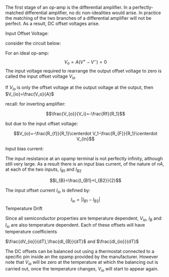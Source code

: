 The first stage of an op-amp is the differential amplifier. In a perfectly-matched differential amplifier, no dc non-idealities would arise. In practice the matching of the two branches of a differential amplifier will not be perfect. As a result, DC offset voltages arise.

Input Offset Voltage:

consider the circuit below:

For an ideal op-amp:
$$V_{o}=A\left(V^{+}-V^-\right)=0$$
The input voltage required to rearrange the output offset voltage to zero is called the input offset voltage $V_{io}$

If $V_{io}$ is only the offset voltage at the output voltage at the output, then $V_{io}=\frac{V_o}{A}$ 

recall: for inverting amplifier:

$$\frac{V_{o}}{V_i}=-\frac{Rf}{R_1}$$

but due to the input offset voltage:

$$V_{o}=-\frac{R_{f}}{R_1}\centerdot V_1-\frac{R_{F}}{R_1}\centerdot V_{in}$$


Input bias current:

The input resistance at an opamp terminal is not perfectly infinity, although still very large. As a result there is an input bias current, of the nature of $nA$, at each of the two inputs, $I_{B1}$ and $I_{B2}$

$$I_{B}=\frac{I_{B1}+I_{B2}}{2}$$

The input offset current $I_{io}$ is defined by:$$I_{io}=\left|I_{B1}-I_{B2}\right|$$
Temperature Drift

Since all semiconductor properties are temperature dependent, $V_{io}$, $I_B$ and $I_{io}$ are also temperature dependent. Each of these offsets will have temperature coefficients

$\frac{dV_{io}}{dT},\frac{dI_{B}}{dT}$ and $\frac{dI_{io}}{dT}$

The DC offsets can be balanced out using a thermostat connected to a specific pin inside an the opamp provided by the manufacturer. However note that $V_{io}$ will be zero at the temperature at which the balancing out is carried out, once the temperature changes, $V_{io}$ will start to appear again.
